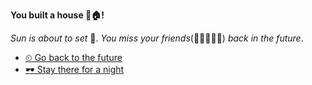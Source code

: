 **You built a house 🎁🏠!**

*Sun is about to set* 🌆. *You miss your friends*(👦🧑👧👩‍🦰) *back in the future*.

- [⏲ Go back to the future](1.md) 
- [🕶 Stay there for a night](4.md)